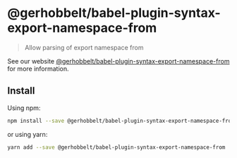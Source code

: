 # @gerhobbelt/babel-plugin-syntax-export-namespace-from

> Allow parsing of export namespace from

See our website [@gerhobbelt/babel-plugin-syntax-export-namespace-from](https://new.babeljs.io/docs/en/next/babel-plugin-syntax-export-namespace-from.html) for more information.

## Install

Using npm:

```sh
npm install --save @gerhobbelt/babel-plugin-syntax-export-namespace-from
```

or using yarn:

```sh
yarn add --save @gerhobbelt/babel-plugin-syntax-export-namespace-from
```
